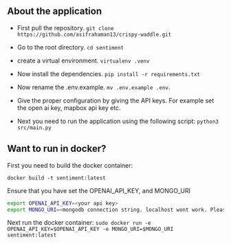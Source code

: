 ## About the application

- First pull the repository. `git clone https://github.com/asifrahaman13/crispy-waddle.git`

- Go to the root directory. `cd sentiment`

- create a virtual environment. `virtualenv .venv`

- Now install the dependencies. `pip install -r requirements.txt`

- Now rename the .env.example. `mv .env.example .env`. 

- Give the proper configuration by giving the API keys. For example set the open ai key, mapbox api key etc.

- Next you need to run the application using the following script: `python3  src/main.py`

## Want to run in docker?

First you need to build the docker container:

`docker build -t sentiment:latest`

Ensure that you have set the OPENAI_API_KEY, and MONGO_URI

```bash
export OPENAI_API_KEY=<your api key>
export MONGO_URI=<mongodb connection string. localhost wont work. Please use mongodb atlas>
```

Next run the docker container:
`sudo docker run -e OPENAI_API_KEY=$OPENAI_API_KEY -e MONGO_URI=$MONGO_URI sentiment:latest`

